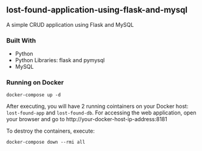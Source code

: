 ## lost-found-application-using-flask-and-mysql
A simple CRUD application using Flask and MySQL

### Built With

* Python
* Python Libraries: flask and pymysql
* MySQL

### Running on Docker

```
docker-compose up -d
```

After executing, you will have 2 running cointainers on your Docker host: `lost-found-app` and `lost-found-db`. For accessing the web application, open your browser and go to http://your-docker-host-ip-address:8181

To destroy the containers, execute:

```
docker-compose down --rmi all
```
